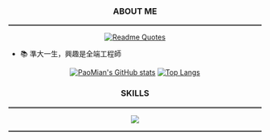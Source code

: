 <div align="center">
  <h3>ABOUT ME</h3>
</div>

<hr style="border: 0;border-top: 2px double #8c8c8c;text-align: center;"></hr>

<div align="center">
  
[![Readme Quotes](https://quotes-github-readme.vercel.app/api?type=horizontal&theme=dark&quote=Software%20and%20cathedrals%20are%20much%20the%20same%20-%20first%20we%20build%20them,%20then%20we%20pray.&author=Sam%20Redwine)](https://github.com/piyushsuthar/github-readme-quotes)

</div>

- 📚 準大一生，興趣是全端工程師

<div align="center">

[![PaoMian's GitHub stats](https://github-readme-stats.vercel.app/api?username=PaoMian0806&theme=dark&line_height=20&show_icons=true)](https://github.com/anuraghazra/github-readme-stats)
[![Top Langs](https://github-readme-stats.vercel.app/api/top-langs/?username=PaoMian0806&theme=dark&layout=compact)](https://github.com/anuraghazra/github-readme-stats)
  
</div>

<div align="center">
  <h3>SKILLS</h3>
</div>

<hr style="border: 0;border-top: 2px double #8c8c8c;text-align: center;"></hr>

<p align="center">
  <a href="https://skillicons.dev">
    <img src="https://skillicons.dev/icons?i=arduino,bootstrap,codepen,css,firebase,py,replit,visualstudio,vscode,cpp,c&perline=6" />
  </a>
</p>

<hr style="border: 0;border-top: 2px double #8c8c8c;text-align: center;"></hr>
<!--
**PaoMian0806/PaoMian0806** is a ✨ _special_ ✨ repository because its `README.md` (this file) appears on your GitHub profile.

Here are some ideas to get you started:

- 🔭 I’m currently working on ...
- 🌱 I’m currently learning ...
- 👯 I’m looking to collaborate on ...
- 🤔 I’m looking for help with ...
- 💬 Ask me about ...
- 📫 How to reach me: ...
- 😄 Pronouns: ...
- ⚡ Fun fact: ...
-->


